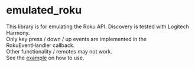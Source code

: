 # emulated_roku

This library is for emulating the Roku API. Discovery is tested with Logitech Harmony.  
Only key press / down / up events are implemented in the RokuEventHandler callback.  
Other functionality / remotes may not work.   
See the [example](example.py) on how to use.